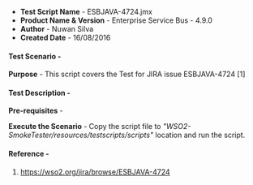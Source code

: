 - **Test Script Name** - ESBJAVA-4724.jmx
- **Product Name & Version** - Enterprise Service Bus - 4.9.0
- **Author** - Nuwan Silva
- **Created Date** - 16/08/2016

#### **Test Scenario** -
 **Purpose** - This script covers the Test for JIRA issue ESBJAVA-4724 [1]


#### **Test Description** -
 **Pre-requisites** - 

 **Execute the Scenario** -  Copy the script file to _"WSO2-SmokeTester/resources/testscripts/scripts"_ location and run the script.


#### **Reference** -
1) https://wso2.org/jira/browse/ESBJAVA-4724
